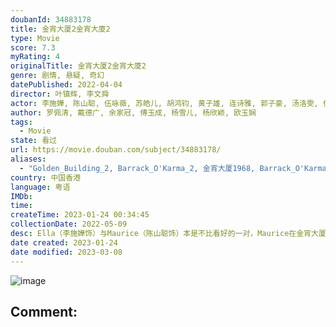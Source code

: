 ```yaml
---
doubanId: 34883178
title: 金宵大厦2金宵大廈2
type: Movie
score: 7.3
myRating: 4
originalTitle: 金宵大厦2金宵大廈2
genre: 剧情, 悬疑, 奇幻
datePublished: 2022-04-04
director: 叶镇辉, 李文舜
actor: 李施嬅, 陈山聪, 伍咏薇, 苏皓儿, 胡鸿钧, 黄子雄, 连诗雅, 郭子豪, 汤洛雯, 伍乐怡, 朱斐斐, 曾展望, 黄婉华, 赵颂茹, 刘江, 邓智坚, 赵希洛, 林秀怡, 阮儿, 陈勉良, 伍礼骞, 伍礼骞
author: 罗佩清, 戴德广, 余家冠, 傅玉成, 杨雪儿, 杨欣颖, 欧玉娴
tags:
  - Movie
state: 看过
url: https://movie.douban.com/subject/34883178/
aliases:
  - "Golden_Building_2, Barrack_O'Karma_2, 金宵大厦1968, Barrack_O'Karma_1968"
country: 中国香港
language: 粤语
IMDb: 
time: 
createTime: 2023-01-24 00:34:45
collectionDate: 2022-05-09
desc: Ella（李施嬅饰）与Maurice（陈山聪饰）本是不比看好的一对，Maurice在金宵大厦离奇失踪，最后虽然被寻回，大难不死却丧失所有记忆。Ella要解开这个谜，唯有由金宵大厦开始…金宵大厦怪事不...
date created: 2023-01-24
date modified: 2023-03-08
---
```


![image](p2870362001.jpg)

Comment:
---
